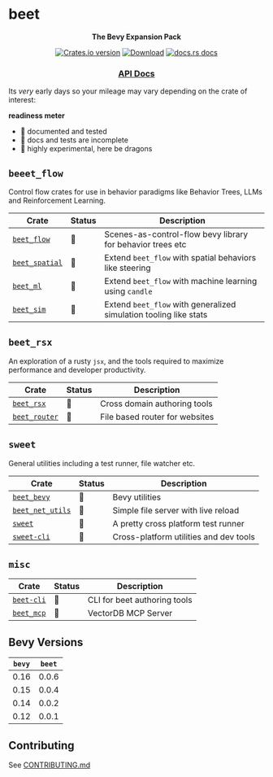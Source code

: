 # beet

<div align="center">
  <p>
    <strong>The Bevy Expansion Pack</strong>
  </p>
  <p>
    <a href="https://crates.io/crates/beet"><img src="https://img.shields.io/crates/v/beet.svg?style=flat-square" alt="Crates.io version" /></a>
    <a href="https://crates.io/crates/beet"><img src="https://img.shields.io/crates/d/beet.svg?style=flat-square" alt="Download" /></a>
    <a href="https://docs.rs/beet"><img src="https://img.shields.io/badge/docs-latest-blue.svg?style=flat-square" alt="docs.rs docs" /></a>
  </p>
  <h3>
    <!-- <a href="https://docs.rs/beet">Guidebook</a> -->
    <!-- <span> | </span> -->
    <a href="https://docs.rs/beet">API Docs</a>
    <!-- <span> | </span>
    <a href="https://mrchantey.github.io/beet/other/contributing.html">Contributing</a> -->
  </h3>
</div>

Its *very* early days so your mileage may vary depending on the crate of interest:

**readiness meter**
- 🦢 documented and tested
- 🐣 docs and tests are incomplete
- 🐉 highly experimental, here be dragons

## `beeet_flow`

Control flow crates for use in behavior paradigms like Behavior Trees, LLMs and Reinforcement Learning.

| Crate                                            | Status | Description                                                       |
| ------------------------------------------------ | ------ | ----------------------------------------------------------------- |
| [`beet_flow`](crates/beet_flow/Cargo.toml)       | 🦢      | Scenes-as-control-flow bevy library for behavior trees etc        |
| [`beet_spatial`](crates/beet_spatial/Cargo.toml) | 🐣      | Extend `beet_flow` with spatial behaviors like steering           |
| [`beet_ml`](crates/beet_ml/Cargo.toml)           | 🐉      | Extend `beet_flow` with machine learning using `candle`           |
| [`beet_sim`](crates/beet_sim/Cargo.toml)         | 🐉      | Extend `beet_flow` with generalized simulation tooling like stats |


## `beet_rsx`

An exploration of a rusty `jsx`, and the tools required to maximize performance and developer productivity. 

| Crate                                          | Status | Description                    |
| ---------------------------------------------- | ------ | ------------------------------ |
| [`beet_rsx`](crates/beet_rsx/Cargo.toml)       | 🐉      | Cross domain authoring tools   |
| [`beet_router`](crates/beet_router/Cargo.toml) | 🐉      | File based router for websites |

## `sweet`

General utilities including a test runner, file watcher etc.

| Crate                                                             | Status | Description                            |
| ----------------------------------------------------------------- | ------ | -------------------------------------- |
| [`beet_bevy`](https://crates.io/crates/beet_bevy)                 | 🐉      | Bevy utilities                         |
| [`beet_net_utils`](https://crates.io/crates/beet_net_utils) | 🐉      | Simple file server with live reload    |
| [`sweet`](https://crates.io/crates/sweet)                         | 🐣      | A pretty cross platform test runner    |
| [`sweet-cli`](https://crates.io/crates/sweet-cli)                 | 🐣      | Cross-platform utilities and dev tools |


## `misc`


| Crate                                           | Status | Description                  |
| ----------------------------------------------- | ------ | ---------------------------- |
| [`beet-cli`](https://crates.io/crates/beet-cli) | 🐉      | CLI for beet authoring tools |
| [`beet_mcp`](https://crates.io/crates/beet_mcp) | 🐉      | VectorDB MCP Server          |


## Bevy Versions

| `bevy` | `beet` |
| ------ | ------ |
| 0.16   | 0.0.6  |
| 0.15   | 0.0.4  |
| 0.14   | 0.0.2  |
| 0.12   | 0.0.1  |

## Contributing
See [CONTRIBUTING.md](CONTRIBUTING.md)
